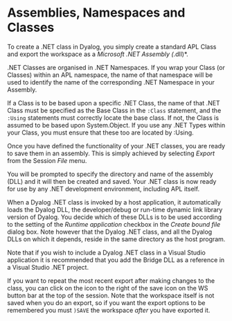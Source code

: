 <h1 class="heading"><span class="name">Assemblies, Namespaces and Classes</span></h1>

To create a .NET class in Dyalog, you simply create a standard APL Class and export the workspace as a *Microsoft .NET Assembly (*.dll)*.

.NET Classes are organised in .NET Namespaces. If you wrap your Class (or Classes) within an APL namespace, the name of that namespace will be used to identify the name of the corresponding .NET Namespace in your Assembly.

If a Class is to be based upon a specific .NET Class, the name of that .NET Class must be specified as the Base Class in the `:Class` statement, and the `:Using` statements must correctly locate the base class. If not, the Class is assumed to be based upon System.Object. If you use any .NET Types within your Class, you must ensure that these too are located by :Using.

Once you have defined the functionality of your .NET classes, you are ready to save them in an assembly. This is simply achieved by selecting *Export* from the Session *File* menu.

You will be prompted to specify the directory and name of the assembly (DLL) and it will then be created and saved. Your .NET class is now ready for use by any .NET development environment, including APL itself.

When a Dyalog .NET class is invoked by a host application, it automatically loads the Dyalog DLL, the developer/debug or run-time dynamic link library version of Dyalog. You decide which of these DLLs is to be used according to the setting of the *Runtime application* checkbox in the *Create bound file* dialog box. Note however that the Dyalog .NET class, and all the Dyalog DLLs on which it depends, reside in the same directory as the host program.

Note that if you wish to include a Dyalog .NET class in a Visual Studio application it is recommended that you add the  Bridge DLL as a reference in a  Visual Studio .NET project.

If you want to repeat the most recent export after making changes to the class, you can click on the icon to the right of the save icon on the WS button bar at the top of the session.  Note that the workspace itself is not saved when you do an export, so if you want the export options to be remembered you must `)SAVE` the workspace *after* you have exported it.
